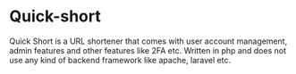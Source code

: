 # Quick-short
Quick Short is a URL shortener that comes with user account management, admin features and other features like 2FA etc. Written in php and does not use any kind of backend framework like apache, laravel etc.
